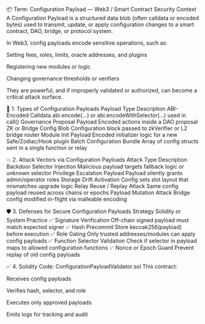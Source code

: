 📦 Term: Configuration Payload — Web3 / Smart Contract Security Context
A Configuration Payload is a structured data blob (often calldata or encoded bytes) used to transmit, update, or apply configuration changes to a smart contract, DAO, bridge, or protocol system.

In Web3, config payloads encode sensitive operations, such as:

Setting fees, roles, limits, oracle addresses, and plugins

Registering new modules or logic

Changing governance thresholds or verifiers

They are powerful, and if improperly validated or authorized, can become a critical attack surface.

📘 1. Types of Configuration Payloads
Payload Type	Description
ABI-Encoded Calldata	abi.encode(...) or abi.encodeWithSelector(...) used in call()
Governance Proposal Payload	Encoded actions inside a DAO proposal
ZK or Bridge Config Blob	Configuration block passed to zkVerifier or L2 bridge router
Module Init Payload	Encoded initializer logic for a new Safe/Zodiac/Hook plugin
Batch Configuration Bundle	Array of config structs sent in a single function or relay

💥 2. Attack Vectors via Configuration Payloads
Attack Type	Description
Backdoor Selector Injection	Malicious payload targets fallback logic or unknown selector
Privilege Escalation Payload	Payload silently grants admin/operator roles
Storage Drift Activation	Config sets slot layout that mismatches upgrade logic
Relay Reuse / Replay Attack	Same config payload reused across chains or epochs
Payload Mutation Attack	Bridge config modified in-flight via malleable encoding

🛡️ 3. Defenses for Secure Configuration Payloads
Strategy	Solidity or System Practice
✅ Signature Verification	Off-chain signed payload must match expected signer
✅ Hash Precommit	Store keccak256(payload) before execution
✅ Role Gating	Only trusted addresses/modules can apply config payloads
✅ Function Selector Validation	Check if selector in payload maps to allowed configuration functions
✅ Nonce or Epoch Guard	Prevent replay of old config payloads

✅ 4. Solidity Code: ConfigurationPayloadValidator.sol
This contract:

Receives config payloads

Verifies hash, selector, and role

Executes only approved payloads

Emits logs for tracking and audit

